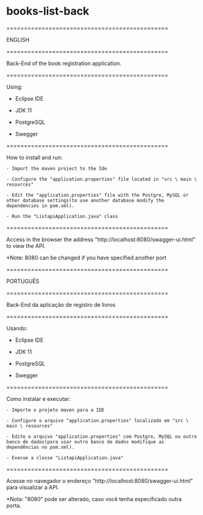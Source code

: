 # books-list-back
==============================================

ENGLISH

==============================================

Back-End of the book registration application.

==============================================

Using:

  - Eclipse IDE
  
  - JDK 11
  
  - PostgreSQL
  
  - Swegger
  
  ==============================================
  
  How to install and run:
  
    - Import the maven project to the Ide
    
    - Configure the "application.properties" file located in "src \ main \ resources"
    
    - Edit the "application.properties" file with the Postgre, MySQL or other database settings(to use another database modify the dependencies in pom.xml).
    
    - Run the "ListapiApplication.java" class
    
==============================================

Access in the browser the address "http://localhost:8080/swagger-ui.html" to view the API.

  *Note: 8080 can be changed if you have specified another port
  
  
==============================================

PORTUGUÊS

==============================================

 Back-End da aplicação de registro de livros
 
==============================================

Usando:

  - Eclipse IDE
  
  - JDK 11
  
  - PostgreSQL
  
  - Swegger
  
==============================================

  Como instalar e executar:
  
    - Importe o projeto maven para a IDE
    
    - Configure o arquivo "application.properties" localizado em "src \ main \ resources"
    
    - Edite o arquivo "application.properties" com Postgre, MySQL ou outro banco de dados(para usar outro banco de dados modifique as dependências no pom.xml).
    
    - Execue a classe "ListapiApplication.java"
    
    
==============================================

Acesse no navegador o endereço "http://localhost:8080/swagger-ui.html" para visualizar a API.

  *Nota: "8080" pode ser alterado, caso você tenha especificado outra porta.
  
